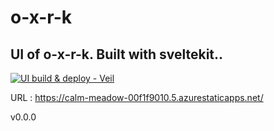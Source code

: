 # o-x-r-k
## UI of o-x-r-k. Built with sveltekit..

[![UI build & deploy - Veil](https://github.com/bitsnorbytes/o-x-r-k/actions/workflows/veil.yml/badge.svg?branch=main)](https://github.com/bitsnorbytes/o-x-r-k/actions/workflows/veil.yml)

URL : https://calm-meadow-00f1f9010.5.azurestaticapps.net/

v0.0.0
